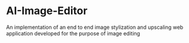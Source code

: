 # AI-Image-Editor
An implementation of an end to end image stylization and upscaling web application developed for the purpose of image editing
